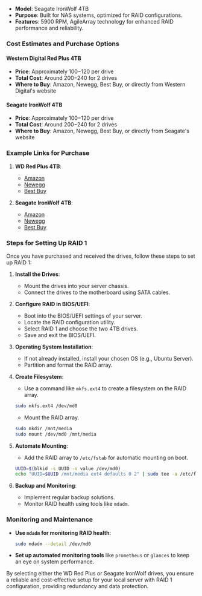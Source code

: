 - **Model**: Seagate IronWolf 4TB
- **Purpose**: Built for NAS systems, optimized for RAID configurations.
- **Features**: 5900 RPM, AgileArray technology for enhanced RAID performance and reliability.
### Cost Estimates and Purchase Options

#### Western Digital Red Plus 4TB

- **Price**: Approximately $100-$120 per drive
- **Total Cost**: Around $200-$240 for 2 drives
- **Where to Buy**: Amazon, Newegg, Best Buy, or directly from Western Digital's website

#### Seagate IronWolf 4TB

- **Price**: Approximately $100-$120 per drive
- **Total Cost**: Around $200-$240 for 2 drives
- **Where to Buy**: Amazon, Newegg, Best Buy, or directly from Seagate's website

### Example Links for Purchase

1. **WD Red Plus 4TB**:
   - [Amazon](https://www.amazon.com/WD-Red-Plus-Hard-Drive/dp/B08V81D2YT/)
   - [Newegg](https://www.newegg.com/western-digital-wd40efzx-4tb/p/N82E16822236872)
   - [Best Buy](https://www.bestbuy.com/site/wd-red-plus-4tb-internal-sata-nas-hard-drive-for-desktops/6453332.p)

2. **Seagate IronWolf 4TB**:
   - [Amazon](https://www.amazon.com/Seagate-IronWolf-4TB-Internal-ST4000VN008/)
   - [Newegg](https://www.newegg.com/seagate-ironwolf-st4000vn008-4tb/p/N82E16822178781)
   - [Best Buy](https://www.bestbuy.com/site/seagate-ironwolf-4tb-internal-sata-nas-hard-drive-for-desktops/5715743.p)

### Steps for Setting Up RAID 1

Once you have purchased and received the drives, follow these steps to set up RAID 1:

1. **Install the Drives**:
   - Mount the drives into your server chassis.
   - Connect the drives to the motherboard using SATA cables.

2. **Configure RAID in BIOS/UEFI**:
   - Boot into the BIOS/UEFI settings of your server.
   - Locate the RAID configuration utility.
   - Select RAID 1 and choose the two 4TB drives.
   - Save and exit the BIOS/UEFI.

3. **Operating System Installation**:
   - If not already installed, install your chosen OS (e.g., Ubuntu Server).
   - Partition and format the RAID array.

4. **Create Filesystem**:
   - Use a command like `mkfs.ext4` to create a filesystem on the RAID array.
   ```sh
   sudo mkfs.ext4 /dev/md0
   ```
   - Mount the RAID array.
   ```sh
   sudo mkdir /mnt/media
   sudo mount /dev/md0 /mnt/media
   ```

5. **Automate Mounting**:
   - Add the RAID array to `/etc/fstab` for automatic mounting on boot.
   ```sh
   UUID=$(blkid -s UUID -o value /dev/md0)
   echo "UUID=$UUID /mnt/media ext4 defaults 0 2" | sudo tee -a /etc/fstab
   ```

6. **Backup and Monitoring**:
   - Implement regular backup solutions.
   - Monitor RAID health using tools like `mdadm`.

### Monitoring and Maintenance

- **Use `mdadm` for monitoring RAID health**:
  ```sh
  sudo mdadm --detail /dev/md0
  ```
- **Set up automated monitoring tools** like `prometheus` or `glances` to keep an eye on system performance.

By selecting either the WD Red Plus or Seagate IronWolf drives, you ensure a reliable and cost-effective setup for your local server with RAID 1 configuration, providing redundancy and data protection.